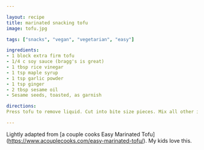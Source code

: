 ```yaml
---

layout: recipe
title: marinated snacking tofu
image: tofu.jpg

tags: ["snacks", "vegan", "vegetarian", "easy"]

ingredients: 
- 1 block extra firm tofu
- 1/4 c soy sauce (bragg's is great)
- 1 tbsp rice vinegar
- 1 tsp maple syrup
- 1 tsp garlic powder
- 1 tsp ginger 
- 2 tbsp sesame oil
- Sesame seeds, toasted, as garnish

directions:
Press tofu to remove liquid. Cut into bite size pieces. Mix all other ingredients in small bowl for sauce. Marinate tofu in sauce.

---
```


Lightly adapted from [a couple cooks Easy Marinated Tofu] (https://www.acouplecooks.com/easy-marinated-tofu/). My kids love this. 
